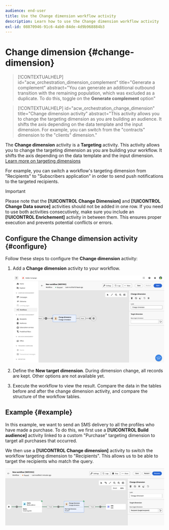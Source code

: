 ```yaml
---
audience: end-user
title: Use the Change dimension workflow activity
description: Learn how to use the Change dimension workflow activity
exl-id: 08870946-91c6-4ab0-84de-4d9b968884b3
---
```

# Change dimension {#change-dimension}

>[!CONTEXTUALHELP]
>id="acw_orchestration_dimension_complement"
>title="Generate a complement"
>abstract="You can generate an additional outbound transition with the remaining population, which was excluded as a duplicate. To do this, toggle on the **Generate complement** option"

>[!CONTEXTUALHELP]
>id="acw_orchestration_change_dimension"
>title="Change dimension activity"
>abstract="This activity allows you to change the targeting dimension as you are building an audience. It shifts the axis depending on the data template and the input dimension. For example, you can switch from the "contracts" dimension to the "clients" dimension."

The **Change dimension** activity is a **Targeting** activity. This activity allows you to change the targeting dimension as you are building your workflow. It shifts the axis depending on the data template and the input dimension. [Learn more on targeting dimensions](../../audience/about-recipients.md#targeting-dimensions)

For example, you can switch a workflow's targeting dimension from "Recipients" to "Subscribers application" in order to send push notifications to the targeted recipients.

>[!IMPORTANT]
>
>Please note that the **[!UICONTROL Change Dimension]** and **[!UICONTROL Change Data source]** activities should not be added in one row. If you need to use both activities consecutively, make sure you include an **[!UICONTROL Enrichement]** activity in between them. This ensures proper execution and prevents potential conflicts or errors.

## Configure the Change dimension activity {#configure}

Follow these steps to configure the **Change dimension** activity:

1. Add a **Change dimension** activity to your workflow.

   ![](../assets/workflow-change-dimension.png)

1. Define the **New target dimension**. During dimension change, all records are kept. Other options are not available yet. 

1. Execute the workflow to view the result. Compare the data in the tables before and after the change dimension activity, and compare the structure of the workflow tables.

## Example {#example}

In this example, we want to send an SMS delivery to all the profiles who have made a purchase. To do this, we first use a **[!UICONTROL Build audience]** activity linked to a custom "Purchase" targeting dimension to target all purchases that occurred.

We then use a **[!UICONTROL Change dimension]** activity to switch the workflow targeting dimension to "Recipients". This allows us to be able to target the recipients who match the query.

![](../assets/workflow-change-dimension-example.png)
